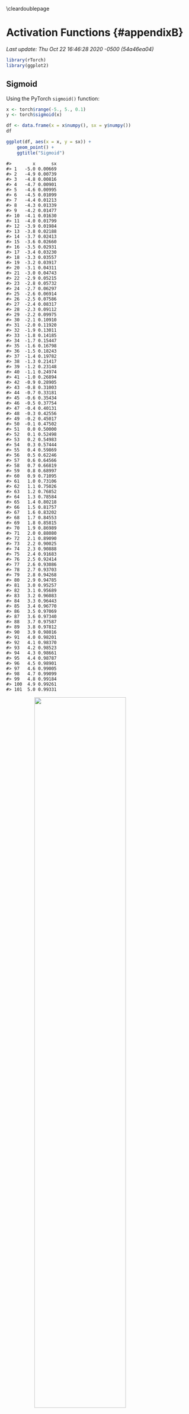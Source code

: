 \cleardoublepage

# Activation Functions {#appendixB}

_Last update: Thu Oct 22 16:46:28 2020 -0500 (54a46ea04)_


```r
library(rTorch)
library(ggplot2)
```

## Sigmoid

Using the PyTorch `sigmoid()` function:


```r
x <- torch$range(-5., 5., 0.1)
y <- torch$sigmoid(x)

df <- data.frame(x = x$numpy(), sx = y$numpy())
df

ggplot(df, aes(x = x, y = sx)) + 
    geom_point() +
    ggtitle("Sigmoid")
```

```
#>        x      sx
#> 1   -5.0 0.00669
#> 2   -4.9 0.00739
#> 3   -4.8 0.00816
#> 4   -4.7 0.00901
#> 5   -4.6 0.00995
#> 6   -4.5 0.01099
#> 7   -4.4 0.01213
#> 8   -4.3 0.01339
#> 9   -4.2 0.01477
#> 10  -4.1 0.01630
#> 11  -4.0 0.01799
#> 12  -3.9 0.01984
#> 13  -3.8 0.02188
#> 14  -3.7 0.02413
#> 15  -3.6 0.02660
#> 16  -3.5 0.02931
#> 17  -3.4 0.03230
#> 18  -3.3 0.03557
#> 19  -3.2 0.03917
#> 20  -3.1 0.04311
#> 21  -3.0 0.04743
#> 22  -2.9 0.05215
#> 23  -2.8 0.05732
#> 24  -2.7 0.06297
#> 25  -2.6 0.06914
#> 26  -2.5 0.07586
#> 27  -2.4 0.08317
#> 28  -2.3 0.09112
#> 29  -2.2 0.09975
#> 30  -2.1 0.10910
#> 31  -2.0 0.11920
#> 32  -1.9 0.13011
#> 33  -1.8 0.14185
#> 34  -1.7 0.15447
#> 35  -1.6 0.16798
#> 36  -1.5 0.18243
#> 37  -1.4 0.19782
#> 38  -1.3 0.21417
#> 39  -1.2 0.23148
#> 40  -1.1 0.24974
#> 41  -1.0 0.26894
#> 42  -0.9 0.28905
#> 43  -0.8 0.31003
#> 44  -0.7 0.33181
#> 45  -0.6 0.35434
#> 46  -0.5 0.37754
#> 47  -0.4 0.40131
#> 48  -0.3 0.42556
#> 49  -0.2 0.45017
#> 50  -0.1 0.47502
#> 51   0.0 0.50000
#> 52   0.1 0.52498
#> 53   0.2 0.54983
#> 54   0.3 0.57444
#> 55   0.4 0.59869
#> 56   0.5 0.62246
#> 57   0.6 0.64566
#> 58   0.7 0.66819
#> 59   0.8 0.68997
#> 60   0.9 0.71095
#> 61   1.0 0.73106
#> 62   1.1 0.75026
#> 63   1.2 0.76852
#> 64   1.3 0.78584
#> 65   1.4 0.80218
#> 66   1.5 0.81757
#> 67   1.6 0.83202
#> 68   1.7 0.84553
#> 69   1.8 0.85815
#> 70   1.9 0.86989
#> 71   2.0 0.88080
#> 72   2.1 0.89090
#> 73   2.2 0.90025
#> 74   2.3 0.90888
#> 75   2.4 0.91683
#> 76   2.5 0.92414
#> 77   2.6 0.93086
#> 78   2.7 0.93703
#> 79   2.8 0.94268
#> 80   2.9 0.94785
#> 81   3.0 0.95257
#> 82   3.1 0.95689
#> 83   3.2 0.96083
#> 84   3.3 0.96443
#> 85   3.4 0.96770
#> 86   3.5 0.97069
#> 87   3.6 0.97340
#> 88   3.7 0.97587
#> 89   3.8 0.97812
#> 90   3.9 0.98016
#> 91   4.0 0.98201
#> 92   4.1 0.98370
#> 93   4.2 0.98523
#> 94   4.3 0.98661
#> 95   4.4 0.98787
#> 96   4.5 0.98901
#> 97   4.6 0.99005
#> 98   4.7 0.99099
#> 99   4.8 0.99184
#> 100  4.9 0.99261
#> 101  5.0 0.99331
```

<img src="9992-appendixB_files/figure-html/sigmoid-1.png" width="70%" style="display: block; margin: auto;" />


Plot the sigmoid function using an R custom-made function:


```r
sigmoid = function(x) {
   1 / (1 + exp(-x))
}

x <- seq(-5, 5, 0.01)
plot(x, sigmoid(x), col = 'blue', cex = 0.5, main = "Sigmoid")
```

<img src="9992-appendixB_files/figure-html/unnamed-chunk-2-1.png" width="70%" style="display: block; margin: auto;" />

## ReLU

Using the PyTorch `relu()` function:


```r
x <- torch$range(-5., 5., 0.1)
y <- torch$relu(x)

df <- data.frame(x = x$numpy(), sx = y$numpy())
df

ggplot(df, aes(x = x, y = sx)) + 
    geom_point() +
    ggtitle("ReLU")
```

<img src="9992-appendixB_files/figure-html/relu-1.png" width="70%" style="display: block; margin: auto;" />


## tanh

Using the PyTorch `tanh()` function:


```r
x <- torch$range(-5., 5., 0.1)
y <- torch$tanh(x)

df <- data.frame(x = x$numpy(), sx = y$numpy())
df

ggplot(df, aes(x = x, y = sx)) + 
    geom_point() +
    ggtitle("tanh")
```

<img src="9992-appendixB_files/figure-html/tanh-1.png" width="70%" style="display: block; margin: auto;" />


## Softmax

Using the PyTorch `softmax()` function:


```r
x <- torch$range(-5.0, 5.0, 0.1)
y <- torch$softmax(x, dim=0L)

df <- data.frame(x = x$numpy(), sx = y$numpy())

ggplot(df, aes(x = x, y = sx)) + 
    geom_point() +
    ggtitle("Softmax")
```

<img src="9992-appendixB_files/figure-html/softmax-1.png" width="70%" style="display: block; margin: auto;" />





## Activation functions in Python


```r
library(rTorch)
```


```python
import numpy as np
import matplotlib.pyplot as plt
np.random.seed(42)
```

### Linear activation {-}


```python
def Linear(x, derivative=False):
    """
    Computes the Linear activation function for array x
    inputs:
    x: array
    derivative: if True, return the derivative else the forward pass
    """
    
    if derivative:              # Return derivative of the function at x
        return np.ones_like(x)
    else:                       # Return forward pass of the function at x
        return x
```

### Sigmoid activation {-}


```python
def Sigmoid(x, derivative=False):
    """
    Computes the Sigmoid activation function for array x
    inputs:
    x: array 
    derivative: if True, return the derivative else the forward pass
    """
    f = 1/(1+np.exp(-x))
    
    if derivative:              # Return derivative of the function at x
        return f*(1-f)
    else:                       # Return forward pass of the function at x
        return f
```


### Hyperbolic Tangent activation {-}


```python
def Tanh(x, derivative=False):
    """
    Computes the Hyperbolic Tangent activation function for array x
    inputs:
    x: array 
    derivative: if True, return the derivative else the forward pass
    """
    f = (np.exp(x)-np.exp(-x))/(np.exp(x)+np.exp(-x))
    
    if derivative:              # Return  derivative of the function at x
        return 1-f**2
    else:                       # Return the forward pass of the function at x
        return f
```


### Rectifier linear unit (ReLU) {-}


```python
def ReLU(x, derivative=False):
    """
    Computes the Rectifier Linear Unit activation function for array x
    inputs:
    x: array
    derivative: if True, return the derivative else the forward pass
    """
    
    if derivative:              # Return derivative of the function at x
        return (x>0).astype(int)
    else:                       # Return forward pass of the function at x
        return np.maximum(x, 0)
```


### Visualization with `matplotlib` {-}
Plotting using `matplotlib`:


```python
x = np.linspace(-6, 6, 100)
units = {
    "Linear": lambda x: Linear(x),
    "Sigmoid": lambda x: Sigmoid(x),
    "ReLU": lambda x: ReLU(x),
    "tanh": lambda x: Tanh(x)
}

plt.figure(figsize=(5, 5))
[plt.plot(x, unit(x), label=unit_name, lw=2) 
    for unit_name, unit in units.items()]
```

```python
plt.legend(loc=2, fontsize=16)
plt.title('Activation functions', fontsize=20)
plt.ylim([-2, 5])
```

```python
plt.xlim([-6, 6])
```

```python
plt.show()
```

<img src="9992-appendixB_files/figure-html/unnamed-chunk-9-1.png" width="70%" style="display: block; margin: auto;" />


## Softmax code in Python


```python
# Source: https://dataaspirant.com/2017/03/07/difference-between-softmax-function-and-sigmoid-function/
import numpy as np
import matplotlib.pyplot as plt
 
 
def softmax(inputs):
    """
    Calculate the softmax for the give inputs (array)
    :param inputs:
    :return:
    """
    return np.exp(inputs) / float(sum(np.exp(inputs)))
 
 
def line_graph(x, y, x_title, y_title):
    """
    Draw line graph with x and y values
    :param x:
    :param y:
    :param x_title:
    :param y_title:
    :return:
    """
    plt.plot(x, y)
    plt.xlabel(x_title)
    plt.ylabel(y_title)
    plt.show()
 
 
graph_x = np.linspace(-6, 6, 100)
graph_y = softmax(graph_x)
 
print("Graph X readings: {}".format(graph_x))
```

```python
print("Graph Y readings: {}".format(graph_y))
 
```

```python
line_graph(graph_x, graph_y, "Inputs", "Softmax Scores")
```

<img src="9992-appendixB_files/figure-html/unnamed-chunk-10-1.png" width="70%" style="display: block; margin: auto;" />


